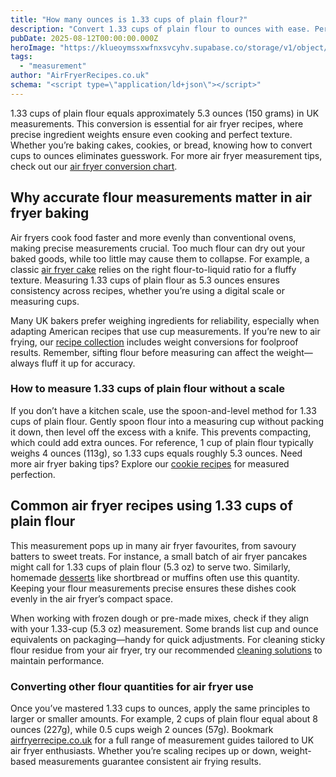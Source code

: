 ```yaml
---
title: "How many ounces is 1.33 cups of plain flour?"
description: "Convert 1.33 cups of plain flour to ounces with ease. Perfect for air fryer baking—get precise measurements in seconds!"
pubDate: 2025-08-12T00:00:00.000Z
heroImage: "https://klueoymssxwfnxsvcyhv.supabase.co/storage/v1/object/public/md/how-many-ounces-is-133-cups-plain-flour-4e66dbd9.webp"
tags:
  - "measurement"
author: "AirFryerRecipes.co.uk"
schema: "<script type=\"application/ld+json\"></script>"
---
```


<p>1.33 cups of plain flour equals approximately 5.3 ounces (150 grams) in UK measurements. This conversion is essential for air fryer recipes, where precise ingredient weights ensure even cooking and perfect texture. Whether you’re baking cakes, cookies, or bread, knowing how to convert cups to ounces eliminates guesswork. For more air fryer measurement tips, check out our <a href=https://www.airfryerrecipe.co.uk/air-fryer-conversion-chart>air fryer conversion chart</a>.</p>  

<h2>Why accurate flour measurements matter in air fryer baking</h2>  
<p>Air fryers cook food faster and more evenly than conventional ovens, making precise measurements crucial. Too much flour can dry out your baked goods, while too little may cause them to collapse. For example, a classic <a href=https://www.airfryerrecipe.co.uk/recipe-category/cakes>air fryer cake</a> relies on the right flour-to-liquid ratio for a fluffy texture. Measuring 1.33 cups of plain flour as 5.3 ounces ensures consistency across recipes, whether you’re using a digital scale or measuring cups.</p>  

<p>Many UK bakers prefer weighing ingredients for reliability, especially when adapting American recipes that use cup measurements. If you’re new to air frying, our <a href=https://www.airfryerrecipe.co.uk/recipes>recipe collection</a> includes weight conversions for foolproof results. Remember, sifting flour before measuring can affect the weight—always fluff it up for accuracy.</p>  

<h3>How to measure 1.33 cups of plain flour without a scale</h3>  
<p>If you don’t have a kitchen scale, use the spoon-and-level method for 1.33 cups of plain flour. Gently spoon flour into a measuring cup without packing it down, then level off the excess with a knife. This prevents compacting, which could add extra ounces. For reference, 1 cup of plain flour typically weighs 4 ounces (113g), so 1.33 cups equals roughly 5.3 ounces. Need more air fryer baking tips? Explore our <a href=https://www.airfryerrecipe.co.uk/recipe-category/cookies>cookie recipes</a> for measured perfection.</p>  

<h2>Common air fryer recipes using 1.33 cups of plain flour</h2>  
<p>This measurement pops up in many air fryer favourites, from savoury batters to sweet treats. For instance, a small batch of air fryer pancakes might call for 1.33 cups of plain flour (5.3 oz) to serve two. Similarly, homemade <a href=https://www.airfryerrecipe.co.uk/recipe-category/dessert>desserts</a> like shortbread or muffins often use this quantity. Keeping your flour measurements precise ensures these dishes cook evenly in the air fryer’s compact space.</p>  

<p>When working with frozen dough or pre-made mixes, check if they align with your 1.33-cup (5.3 oz) measurement. Some brands list cup and ounce equivalents on packaging—handy for quick adjustments. For cleaning sticky flour residue from your air fryer, try our recommended <a href=https://www.airfryerrecipe.co.uk/air-fryer-cleaner>cleaning solutions</a> to maintain performance.</p>  

<h3>Converting other flour quantities for air fryer use</h3>  
<p>Once you’ve mastered 1.33 cups to ounces, apply the same principles to larger or smaller amounts. For example, 2 cups of plain flour equal about 8 ounces (227g), while 0.5 cups weigh 2 ounces (57g). Bookmark <a href=https://www.airfryerrecipe.co.uk>airfryerrecipe.co.uk</a> for a full range of measurement guides tailored to UK air fryer enthusiasts. Whether you’re scaling recipes up or down, weight-based measurements guarantee consistent air frying results.</p>